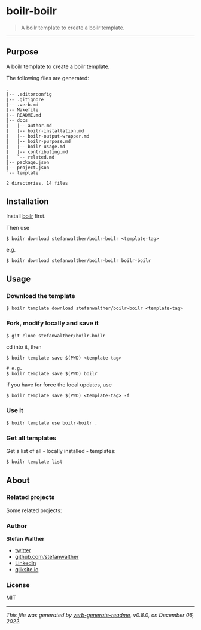 # boilr-boilr

> A boilr template to create a boilr template.

---

## Purpose
A boilr template to create a boilr template.

The following files are generated:

```
.
|-- .editorconfig
|-- .gitignore
|-- .verb.md
|-- Makefile
|-- README.md
|-- docs
|   |-- author.md
|   |-- boilr-installation.md
|   |-- boilr-output-wrapper.md
|   |-- boilr-purpose.md
|   |-- boilr-usage.md
|   |-- contributing.md
|   `-- related.md
|-- package.json
|-- project.json
`-- template

2 directories, 14 files

```

## Installation
Install [boilr](https://github.com/tmrts/boilr) first. 

Then use 

```
$ boilr download stefanwalther/boilr-boilr <template-tag>
```

e.g.
```
$ boilr download stefanwalther/boilr-boilr boilr-boilr
```

## Usage
### Download the template

```
$ boilr template download stefanwalther/boilr-boilr <template-tag>
```

### Fork, modify locally and save it

```
$ git clone stefanwalther/boilr-boilr
```

cd into it, then

```
$ boilr template save $(PWD) <template-tag>

# e.g. 
$ boilr template save $(PWD) boilr
```

if you have for force the local updates, use

```
$ boilr template save $(PWD) <template-tag> -f
```

### Use it

```
$ boilr template use boilr-boilr .
```

### Get all templates

Get a list of all - locally installed - templates:

```
$ boilr template list
```

## About

### Related projects
Some related projects:

 

### Author
**Stefan Walther**

* [twitter](http://twitter.com/waltherstefan)  
* [github.com/stefanwalther](http://github.com/stefanwalther) 
* [LinkedIn](https://www.linkedin.com/in/stefanwalther/) 
* [qliksite.io](http://qliksite.io)

### License
MIT

***

_This file was generated by [verb-generate-readme](https://github.com/verbose/verb-generate-readme), v0.8.0, on December 06, 2022._

